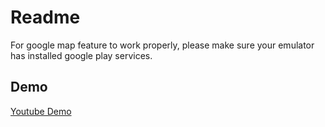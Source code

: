 # Readme
For google map feature to work properly, please make sure your emulator has installed google play services.

## Demo
[Youtube Demo](https://youtu.be/wV_9rjrg6s4)
